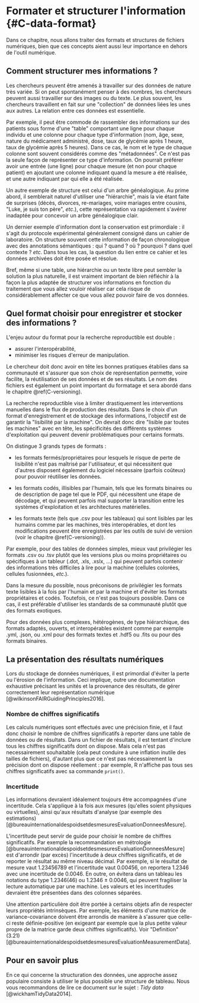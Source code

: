 # Formater et structurer l'information {#C-data-format}

Dans ce chapitre, nous allons traiter des formats et structures 
de fichiers numériques, bien que ces concepts aient aussi leur importance
en dehors de l'outil numérique. 


## Comment structurer mes informations ?

Les chercheurs peuvent être amenés à travailler sur des données de
nature très variée. Si on peut spontanément penser à des nombres, les 
chercheurs peuvent aussi travailler sur des images ou du texte. Le plus 
souvent, les chercheurs travaillent en fait sur une "collection" de données 
liées les unes aux autres. La relation entre ces données est essentielle. 

Par exemple, il peut être commode de rassembler des informations sur
des patients sous forme d'une "table" comportant une ligne pour chaque
individu et une colonne pour chaque type d'information (nom, âge,
sexe, nature du médicament administré, dose, taux de glycémie après 1
heure, taux de glycémie après 5 heures). Dans ce cas, le nom et le
type de chaque colonne sont souvent considérés comme des
"métadonnées". Ce n'est pas la seule façon de représenter ce type
d'information. On pourrait préférer avoir une entrée (une ligne) pour chaque
mesure (et non pour chaque patient) en ajoutant une colonne indiquant
quand la mesure a été réalisée, et une autre indiquant par qui elle a été réalisée. 

Un autre exemple de structure est celui d'un arbre généalogique. Au prime abord, 
il semblerait naturel d'utiliser une "hiérarchie", mais la vie étant faite de 
surprises (décès, divorces, re-mariages, voire mariages entre cousins, "Luke, je suis ton père", *etc*.), cette représentation va rapidement s'avérer inadaptée pour concevoir un arbre généalogique clair.

Un dernier exemple d'information dont la conservation est primordiale : 
il s'agit du protocole expérimental généralement consigné dans un cahier de 
laboratoire. On structure souvent cette information
de façon chronologique avec des annotations sémantiques : qui ? quand ?
où ? pourquoi ? dans quel contexte ? *etc*. Dans tous les cas, la question
du lien entre ce cahier et les données archivées doit être posée et
résolue.

Bref, même si une table, une hiérarchie ou un texte libre peut
sembler la solution la plus naturelle, il est vraiment important de
bien réfléchir à la façon la plus adaptée de structurer vos
informations en fonction du traitement que vous allez vouloir réaliser
car cela risque de considérablement affecter ce que vous allez pouvoir
faire de vos données.


## Quel format choisir pour enregistrer et stocker des informations ?

L'enjeu autour du format pour la recherche reproductible est double : 

 - assurer l'interopérabilité,
 - minimiser les risques d'erreur de manipulation.
 
Le chercheur doit donc avoir en tête les bonnes pratiques établies dans sa communauté et 
s'assurer que son choix de représentation permette, voire facilite,
la réutilisation de ses données et de ses résultats. Le nom des fichiers est également 
un point important du formatage et sera abordé dans le chapitre \@ref(C-versioning).


La recherche reproductible vise à limiter drastiquement les interventions manuelles dans 
le flux de production des résultats. Dans le choix d'un format d'enregistrement et de 
stockage des informations, l'objectif est de garantir la "lisibilité
par la machine". On devrait donc dire "lisible par toutes les machines" avec en tête,
les spécificités des différents systèmes d'exploitation qui peuvent devenir problématiques
pour certains formats. 

On distingue 3 grands types de formats :

 - les formats fermés/propriétaires pour lesquels le risque de perte de
 lisibilité n'est pas maîtrisé par l'utilisateur, et qui nécessitent que
 d'autres disposent également du logiciel nécessaire (parfois coûteux) pour
 pouvoir réutiliser les données.
  
 - les formats codés, illisibles par l'humain, tels que les formats binaires ou de
 description de page tel que le PDF, qui nécessitent une étape de décodage, et
 qui peuvent parfois mal supporter la transition entre les systèmes
 d'exploitation et les architectures matérielles.
 
 - les formats texte (tels que .csv pour les tableaux) qui sont lisibles par les
 humains comme par les machines, très interopérables, et dont les
 modifications peuvent être enregistrées par les outils de suivi de version
 (voir le chapitre \@ref(C-versioning)).

Par exemple, pour des tables de données simples, mieux vaut privilégier les formats .csv 
ou .tsv plutôt que les versions plus ou moins propriétaires ou spécifiques à un tableur 
(.dot, .xls, .xslx, ...) qui peuvent parfois contenir des informations très difficiles 
à lire pour la machine (cellules colorées, cellules fusionnées, *etc*.).

Dans la mesure du possible, nous préconisons de privilégier les
formats texte lisibles à la fois par l'humain et par la machine et
d'éviter les formats propriétaires et codés. Toutefois, ce n'est pas toujours
possible. Dans ce cas, il est préférable d'utiliser les standards de sa
communauté plutôt que des formats exotiques.

Pour des données plus complexes, hétérogènes, de type hiérarchique, des formats
adaptés, ouverts, et interopérables existent comme par exemple .yml, .json, ou .xml
pour des formats textes et .hdf5 ou .fits ou pour des formats binaires.


## La présentation des résultats numériques

Lors du stockage de données numériques, il est primordial d'éviter la perte ou l'érosion 
de l'information. Ceci implique, outre une documentation exhaustive précisant
les unités et la provenance des résultats, de gérer correctement leur représentation 
numérique [@wilkinsonFAIRGuidingPrinciples2016].

### Nombre de chiffres significatifs

Les calculs numériques sont effectués avec une précision finie, et il faut donc 
choisir le nombre de chiffres significatifs à reporter dans une table de données ou de 
résultats. Dans un fichier de résultats, il est tentant d'inclure tous les chiffres 
significatifs dont on dispose. Mais cela n'est pas necessairement souhaitable (cela peut conduire 
à une inflation inutile des tailles de fichiers), d'autant plus que ce n'est pas nécessairement la précision
dont on dispose réellement : par exemple, R n'affiche pas tous ses chiffres significatifs avec 
sa commande `print()`. 


### Incertitude

Les informations devraient idéalement toujours être accompagnées d'une incertitude. Cela 
s'applique à la fois aux mesures (qu'elles soient physiques ou virtuelles), ainsi qu'aux 
résultats d'analyse (par exemple des estimations) [@bureauinternationaldespoidsetdesmesuresEvaluationDonneesMesure].

L'incertitude peut servir de guide pour choisir le nombre de chiffres significatifs. Par exemple la recommandation en métrologie 
[@bureauinternationaldespoidsetdesmesuresEvaluationDonneesMesure] est d'arrondir (par excès) l'incertitude à 
deux chiffres significatifs, et de reporter le résultat au même niveau décimal. Par exemple, 
si le résultat de mesure vaut 1.23456789 et l'incertitude vaut 0.00456, on reportera 1.2346 
avec une incertitude de 0.0046. En outre, on évitera dans un tableau les notations du type 
1.2346(46) ou 1.2346 ± 0.0046, qui peuvent fragiliser la lecture automatique par une machine. Les valeurs et les incertitudes devraient être présentées dans des colonnes séparées.

Une attention particulière doit être portée à certains objets afin de respecter leurs propriétés
intrinsèques. Par exemple, les éléments d'une matrice de variance-covariance doivent être
arrondis de manière à s'assurer que celle-ci reste définie-positive (en exigeant par exemple 
que la plus petite valeur propre de la matrice garde deux chiffres significatifs). 
Voir "Definition" (3.21)[@bureauinternationaldespoidsetdesmesuresEvaluationMeasurementData].


## Pour en savoir plus

En ce qui concerne la structuration des données, une approche assez
populaire consiste à utiliser le plus possible une structure de tableau. Nous vous recommandons de lire ce document sur le sujet :
*Tidy data* [@wickhamTidyData2014].

